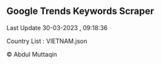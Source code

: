 

## Google Trends Keywords Scraper 
 
Last Update 30-03-2023 , 09:18:36

Country List :
VIETNAM.json



© Abdul Muttaqin 
